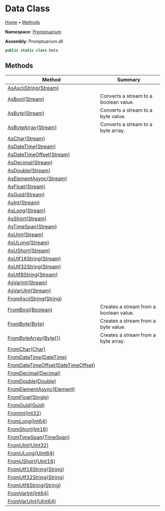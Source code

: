 # Data Class

[Home](../../README.md) &#x2022; [Methods](#methods)

**Namespace**: [Promptuarium](../README.md)

**Assembly**: Promptuarium\.dll

```csharp
public static class Data
```

## Methods

| Method | Summary |
| ------ | ------- |
| [AsAsciiString(Stream)](AsAsciiString/README.md) | |
| [AsBool(Stream)](AsBool/README.md) | Converts a stream to a boolean value\. |
| [AsByte(Stream)](AsByte/README.md) | Converts a stream to a byte value\. |
| [AsByteArray(Stream)](AsByteArray/README.md) | Converts a stream to a byte array\. |
| [AsChar(Stream)](AsChar/README.md) | |
| [AsDateTime(Stream)](AsDateTime/README.md) | |
| [AsDateTimeOffset(Stream)](AsDateTimeOffset/README.md) | |
| [AsDecimal(Stream)](AsDecimal/README.md) | |
| [AsDouble(Stream)](AsDouble/README.md) | |
| [AsElementAsync(Stream)](AsElementAsync/README.md) | |
| [AsFloat(Stream)](AsFloat/README.md) | |
| [AsGuid(Stream)](AsGuid/README.md) | |
| [AsInt(Stream)](AsInt/README.md) | |
| [AsLong(Stream)](AsLong/README.md) | |
| [AsShort(Stream)](AsShort/README.md) | |
| [AsTimeSpan(Stream)](AsTimeSpan/README.md) | |
| [AsUInt(Stream)](AsUInt/README.md) | |
| [AsULong(Stream)](AsULong/README.md) | |
| [AsUShort(Stream)](AsUShort/README.md) | |
| [AsUtf16String(Stream)](AsUtf16String/README.md) | |
| [AsUtf32String(Stream)](AsUtf32String/README.md) | |
| [AsUtf8String(Stream)](AsUtf8String/README.md) | |
| [AsVarInt(Stream)](AsVarInt/README.md) | |
| [AsVarUInt(Stream)](AsVarUInt/README.md) | |
| [FromAsciiString(String)](FromAsciiString/README.md) | |
| [FromBool(Boolean)](FromBool/README.md) | Creates a stream from a boolean value\. |
| [FromByte(Byte)](FromByte/README.md) | Creates a stream from a byte value\. |
| [FromByteArray(Byte\[\])](FromByteArray/README.md) | Creates a stream from a byte array\. |
| [FromChar(Char)](FromChar/README.md) | |
| [FromDateTime(DateTime)](FromDateTime/README.md) | |
| [FromDateTimeOffset(DateTimeOffset)](FromDateTimeOffset/README.md) | |
| [FromDecimal(Decimal)](FromDecimal/README.md) | |
| [FromDouble(Double)](FromDouble/README.md) | |
| [FromElementAsync(Element)](FromElementAsync/README.md) | |
| [FromFloat(Single)](FromFloat/README.md) | |
| [FromGuid(Guid)](FromGuid/README.md) | |
| [FromInt(Int32)](FromInt/README.md) | |
| [FromLong(Int64)](FromLong/README.md) | |
| [FromShort(Int16)](FromShort/README.md) | |
| [FromTimeSpan(TimeSpan)](FromTimeSpan/README.md) | |
| [FromUInt(UInt32)](FromUInt/README.md) | |
| [FromULong(UInt64)](FromULong/README.md) | |
| [FromUShort(UInt16)](FromUShort/README.md) | |
| [FromUtf16String(String)](FromUtf16String/README.md) | |
| [FromUtf32String(String)](FromUtf32String/README.md) | |
| [FromUtf8String(String)](FromUtf8String/README.md) | |
| [FromVarInt(Int64)](FromVarInt/README.md) | |
| [FromVarUInt(UInt64)](FromVarUInt/README.md) | |

